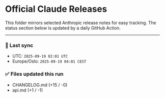 # Official Claude Releases

This folder mirrors selected Anthropic release notes for easy tracking.
The status section below is updated by a daily GitHub Action.


---

<!-- sync-status:start -->

### 🔄 Last sync
- UTC: `2025-09-19 02:01 UTC`
- Europe/Oslo: `2025-09-19 04:01 CEST`

### ✅ Files updated this run

- CHANGELOG.md (+15 / -0)
- api.md (+1 / -1)<!-- sync-status:end -->





























